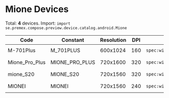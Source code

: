 # Mione Devices

Total: **4** devices. Import: `import se.premex.compose.preview.device.catalog.android.Mione`

| Code | Constant | Resolution | DPI | Compose Spec | Preview Usage |
|------|----------|------------|-----|-------------|---------------|
| M-701Plus | M_701PLUS | 600x1024 | 160 | `spec:width=600px,height=1024px,dpi=160` | `@Preview(device = Mione.M_701PLUS)` |
| Mione_Pro_Plus | MIONE_PRO_PLUS | 720x1600 | 320 | `spec:width=720px,height=1600px,dpi=320` | `@Preview(device = Mione.MIONE_PRO_PLUS)` |
| mione_S20 | MIONE_S20 | 720x1560 | 320 | `spec:width=720px,height=1560px,dpi=320` | `@Preview(device = Mione.MIONE_S20)` |
| MIONEI | MIONEI | 720x1560 | 240 | `spec:width=720px,height=1560px,dpi=240` | `@Preview(device = Mione.MIONEI)` |

<!-- Generated automatically. Do not edit manually. -->

